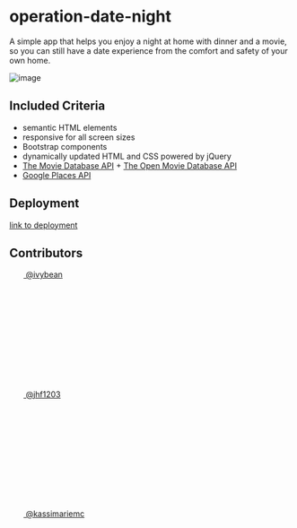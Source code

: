 # operation-date-night
A simple app that helps you enjoy a night at home with dinner and a movie, so you can still have a date experience from the comfort and safety of your own home. 

![image](https://user-images.githubusercontent.com/66877217/89837342-c6e78500-db36-11ea-9637-fe7481d9f5ef.png)

## Included Criteria

* semantic HTML elements
* responsive for all screen sizes
* Bootstrap components
* dynamically updated HTML and CSS powered by jQuery
* [The Movie Database API](https://developers.themoviedb.org/3/getting-started/introduction) + [The Open Movie Database API](https://developers.themoviedb.org/3/getting-started/introduction)
* [Google Places API](https://developers.google.com/places/web-service/overview)

## Deployment

[link to deployment](https://kassimariemc.github.io/operation-date-night/)


## Contributors

<a href="https://github.com/ivybean"><img src="https://avatars3.githubusercontent.com/u/66763597?s=460&v=4" width="5%" style="border-radius:50%"> @ivybean</a>

<a href="https://github.com/jhf1203"><img src="https://avatars1.githubusercontent.com/u/66701459?s=460&u=aca904c0faf90f8366007595d78cb02f850e05c7&v=4" width="5%" style="border-radius:50%"> @jhf1203</a>

<a href="https://github.com/kassimariemc"><img src="https://avatars3.githubusercontent.com/u/66877217?s=460&u=2aefa4a92adc823f1df8656008e78fe8edd0f9b6&v=4" width="5%" style="border-radius:50%"> @kassimariemc</a>
